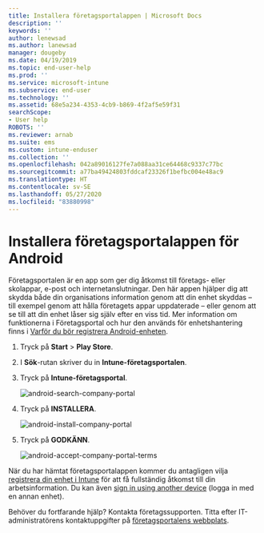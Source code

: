 ```yaml
---
title: Installera företagsportalappen | Microsoft Docs
description: ''
keywords: ''
author: lenewsad
ms.author: lanewsad
manager: dougeby
ms.date: 04/19/2019
ms.topic: end-user-help
ms.prod: ''
ms.service: microsoft-intune
ms.subservice: end-user
ms.technology: ''
ms.assetid: 68e5a234-4353-4cb9-b869-4f2af5e59f31
searchScope:
- User help
ROBOTS: ''
ms.reviewer: arnab
ms.suite: ems
ms.custom: intune-enduser
ms.collection: ''
ms.openlocfilehash: 042a89016127fe7a088aa31ce64468c9337c77bc
ms.sourcegitcommit: a77ba49424803fddcaf23326f1befbc004e48ac9
ms.translationtype: HT
ms.contentlocale: sv-SE
ms.lasthandoff: 05/27/2020
ms.locfileid: "83880998"
---
```

# <a name="install-the-company-portal-app-for-android"></a>Installera företagsportalappen för Android

Företagsportalen är en app som ger dig åtkomst till företags- eller skolappar, e-post och internetanslutningar. Den här appen hjälper dig att skydda både din organisations information genom att din enhet skyddas – till exempel genom att hålla företagets appar uppdaterade – eller genom att se till att din enhet låser sig själv efter en viss tid. Mer information om funktionerna i Företagsportal och hur den används för enhetshantering finns i [Varför du bör registrera Android-enheten](why-enroll-android-device.md).  

1. Tryck på **Start** > **Play Store**.

2. I **Sök**-rutan skriver du in **Intune-företagsportalen**.  

3. Tryck på **Intune-företagsportal**.

    ![android-search-company-portal](./media/and-cpinstall-1-search-cp.png)

4. Tryck på **INSTALLERA**.

    ![android-install-company-portal](./media/and-cpinstall-2-install.png)

5. Tryck på **GODKÄNN**.

    ![android-accept-company-portal-terms](./media/and-cpinstall-3-cp-accept.png)

När du har hämtat företagsportalappen kommer du antagligen vilja [registrera din enhet i Intune](enroll-device-android-company-portal.md) för att få fullständig åtkomst till din arbetsinformation. Du kan även [sign in using another device](https://docs.microsoft.com/mem/intune/user-help/sign-in-to-the-company-portal#sign-in-from-another-device) (logga in med en annan enhet).  

Behöver du fortfarande hjälp? Kontakta företagssupporten. Titta efter IT-administratörens kontaktuppgifter på [företagsportalens webbplats](https://go.microsoft.com/fwlink/?linkid=2010980).
